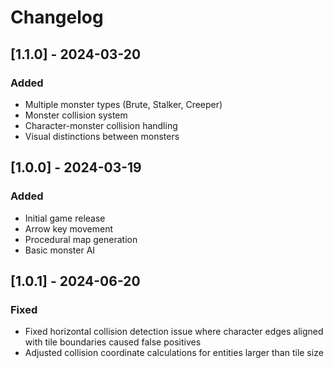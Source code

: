 # Changelog

## [1.1.0] - 2024-03-20
### Added
- Multiple monster types (Brute, Stalker, Creeper)
- Monster collision system
- Character-monster collision handling
- Visual distinctions between monsters

## [1.0.0] - 2024-03-19
### Added
- Initial game release
- Arrow key movement
- Procedural map generation
- Basic monster AI

## [1.0.1] - 2024-06-20
### Fixed
- Fixed horizontal collision detection issue where character edges aligned with tile boundaries caused false positives
- Adjusted collision coordinate calculations for entities larger than tile size